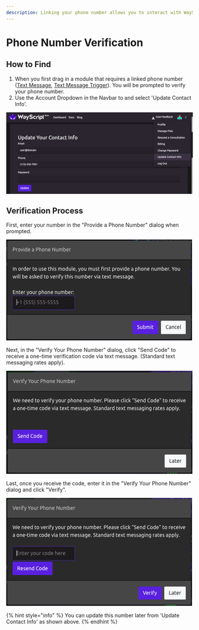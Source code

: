 ```yaml
---
description: Linking your phone number allows you to interact with WayScript via text.
---
```


# Phone Number Verification

## How to Find

1. When you first drag in a module that requires a linked phone number \([Text Message](../library/modules/text-message.md), [Text Message Trigger](../library/triggers/text-message-trigger.md)\). You will be prompted to verify your phone number. 
2. Use the Account Dropdown in the Navbar to and select 'Update Contact Info'.

![](../.gitbook/assets/screen-shot-2019-07-17-at-12.23.23-pm.png)

## Verification Process

First, enter your number in the "Provide a Phone Number" dialog when prompted.

![](../.gitbook/assets/screen-shot-2019-07-15-at-3.52.17-pm.png)



Next, in the "Verify Your Phone Number" dialog, click "Send Code" to receive a one-time verification code via text message. \(Standard text messaging rates apply\).

![](../.gitbook/assets/screen-shot-2019-07-15-at-3.54.35-pm.png)

Last, once you receive the code, enter it in the "Verify Your Phone Number" dialog and click "Verify".

![](../.gitbook/assets/screen-shot-2019-07-15-at-3.59.06-pm.png)

{% hint style="info" %}
You can update this number later from 'Update Contact Info' as shown above.
{% endhint %}


